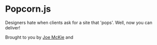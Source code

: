 Popcorn.js
==========

Designers hate when clients ask for a site that 'pops'. Well, now you can deliver!

Brought to you by [Joe McKie](http://joemck.ie/) and 
